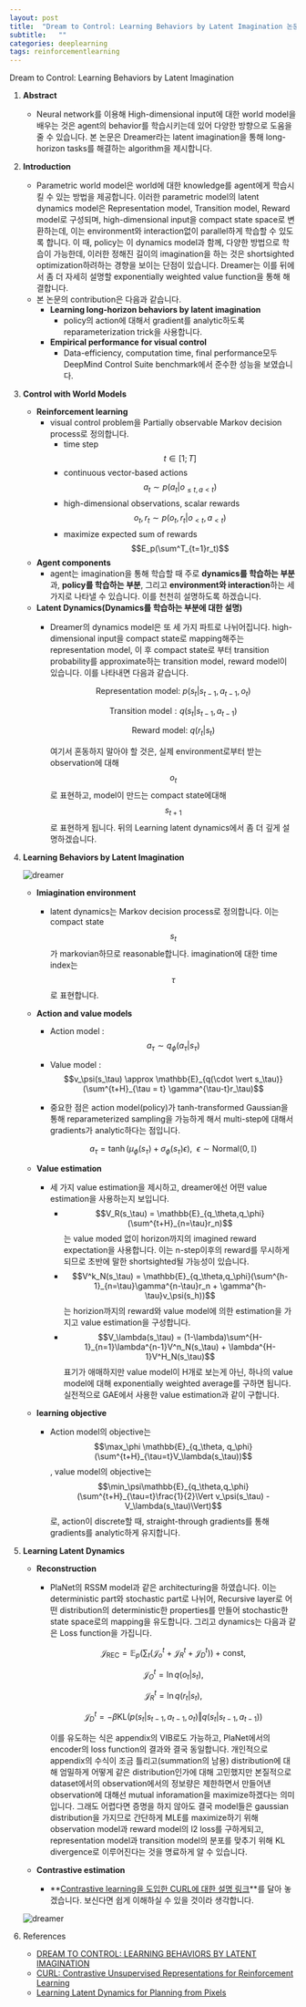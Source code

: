 ```yaml
---
layout: post
title:  "Dream to Control: Learning Behaviors by Latent Imagination 논문 리뷰 및 설명"
subtitle:   ""
categories: deeplearning
tags: reinforcementlearning
---
```


Dream to Control: Learning Behaviors by Latent Imagination

1. **Abstract**
    - Neural network를 이용해 High-dimensional input에 대한 world model을 배우는 것은 agent의 behavior를 학습시키는데 있어 다양한 방향으로 도움을 줄 수 있습니다. 본 논문은 Dreamer라는 latent imagination을 통해 long-horizon tasks를 해결하는 algorithm을 제시합니다.
2. **Introduction**
    - Parametric world model은 world에 대한 knowledge를 agent에게 학습시킬 수 있는 방법을 제공합니다. 이러한 parametric model의 latent dynamics model은 Representation model, Transition model, Reward model로 구성되며, high-dimensional input을 compact state space로 변환하는데, 이는 environment와 interaction없이 parallel하게 학습할 수 있도록 합니다. 이 때, policy는 이 dynamics model과 함께, 다양한 방법으로 학습이 가능한데, 이러한 정해진 길이의 imagination을 하는 것은 shortsighted optimization하려하는 경향을 보이는 단점이 있습니다. Dreamer는 이를 뒤에서 좀 더 자세히 설명할 exponentially weighted value function을 통해 해결합니다.
    - 본 논문의 contribution은 다음과 같습니다.
        - **Learning long-horizon behaviors by latent imagination**
            - policy의 action에 대해서 gradient를 analytic하도록 reparameterization trick을 사용합니다.
        - **Empirical performance for visual control**
            - Data-efficiency, computation time, final performance모두 DeepMind Control Suite benchmark에서 준수한 성능을 보였습니다.
3. **Control with World Models**
    - **Reinforcement learning**
        - visual control problem을 Partially observable Markov decision process로 정의합니다.
            - time step $$t \in [1;T]$$
            - continuous vector-based actions $$a_t \sim p(a_t \vert o_{\leq t, a < t})$$
            - high-dimensional observations, scalar rewards $$o_t,r_t \sim p(o_t,r_t \vert o_{<t},a_{<t})$$
            - maximize expected sum of rewards $$E_p(\sum^T_{t=1}r_t)$$
    - **Agent components**
        - agent는 imagination을 통해 학습할 때 주로 **dynamics를 학습하는 부분**과, **policy를 학습하는 부분**, 그리고 **environment와 interaction**하는 세 가지로 나타낼 수 있습니다. 이를 천천히 설명하도록 하겠습니다.
    - **Latent Dynamics(Dynamics를 학습하는 부분에 대한 설명)**
        - Dreamer의 dynamics model은 또 세 가지 파트로 나뉘어집니다. high-dimensional input을 compact state로 mapping해주는 representation model, 이 후 compact state로 부터 transition probability를 approximate하는 transition model, reward model이 있습니다. 이를 나타내면 다음과 같습니다.

            $$\mathrm{Representation \ model } : \ p(s_t \vert s_{t-1},a_{t-1},o_t) $$ 
            
            $$\mathrm{Transition \ model} : q(s_t \vert s_{t-1},a_{t-1}) $$ 
            
            $$\mathrm{Reward \ model} : \ q(r_t \vert s_t)$$

            여기서 혼동하지 말아야 할 것은, 실제 environment로부터 받는 observation에 대해 $$o_t$$로 표현하고, model이 만드는 compact state에대해 $$s_{t+1}$$로 표현하게 됩니다. 뒤의 Learning latent dynamics에서 좀 더 깊게 설명하겠습니다.

4. **Learning Behaviors by Latent Imagination**

    ![dreamer](/assets/img/dreamer_1.PNG)

    - **Imiagination environment**
        - latent dynamics는 Markov decision process로 정의합니다. 이는 compact state $$s_t$$가 markovian하므로 reasonable합니다. imagination에 대한 time index는 $$\tau$$로 표현합니다.
    - **Action and value models**
        - Action model : $$a_\tau \sim q_\phi(a_\tau \vert s_\tau)$$
        - Value model : $$v_\psi(s_\tau) \approx \mathbb{E}_{q(\cdot \vert s_\tau)}(\sum^{t+H}_{\tau = t} \gamma^{\tau-t}r_\tau)$$
        - 중요한 점은 action model(policy)가 tanh-transformed Gaussian을 통해 reparameterized sampling을 가능하게 해서 multi-step에 대해서 gradients가 analytic하다는 점입니다.

            $$a_\tau = \tanh(\mu_\phi(s_\tau)+\sigma_\phi(s_\tau)\epsilon),\ \ \epsilon \sim \mathrm{Normal}(0,\mathbb{I})$$

    - **Value estimation**
        - 세 가지 value estimation을 제시하고, dreamer에선 어떤 value estimation을 사용하는지 보입니다.
            - $$V_R(s_\tau) = \mathbb{E}_{q_\theta,q_\phi}(\sum^{t+H}_{n=\tau}r_n)$$ 는 value moded 없이 horizon까지의 imagined reward expectation을 사용합니다. 이는 n-step이후의 reward를 무시하게 되므로 초반에 말한 shortsighted될 가능성이 있습니다.
            - $$V^k_N(s_\tau) = \mathbb{E}_{q_\theta,q_\phi}(\sum^{h-1}_{n=\tau}\gamma^{n-\tau}r_n + \gamma^{h-\tau}v_\psi(s_h))$$는 horizion까지의 reward와 value model에 의한 estimation을 가지고 value estimation을 구성합니다.
            - $$V_\lambda(s_\tau) = (1-\lambda)\sum^{H-1}_{n=1}\lambda^{n-1}V^n_N(s_\tau) + \lambda^{H-1}V^H_N(s_\tau)$$ 표기가 애매하지만 value model이 H개로 보는게 아닌, 하나의 value model에 대해 exponentially weighted average를 구하면 됩니다. 실전적으로 GAE에서 사용한 value estimation과 같이 구합니다.
    - **learning objective**
        - Action model의 objective는 $$\max_\phi \mathbb{E}_{q_\theta, q_\phi}(\sum^{t+H}_{\tau=t}V_\lambda(s_\tau))$$, value model의 objective는 $$\min_\psi\mathbb{E}_{q_\theta,q_\phi}(\sum^{t+H}_{\tau=t}\frac{1}{2}\Vert v_\psi(s_\tau) - V_\lambda(s_\tau)\Vert)$$로, action이 discrete할 때, straight-through gradients를 통해 gradients를 analytic하게 유지합니다.
5. **Learning Latent Dynamics**
    - **Reconstruction**
        - PlaNet의 RSSM model과 같은 architecturing을 하였습니다. 이는 deterministic part와 stochastic part로 나뉘어, Recursive layer로 어떤 distribution의 deterministic한 properties를 만들어 stochastic한 state space로의 mapping을 유도합니다. 그리고 dynamics는 다음과 같은 Loss function을 가집니다. 

            $$\mathcal{J}_\mathrm{REC}= \mathbb{E}_p(\sum_t(\mathcal{J}^t_o+\mathcal{J}^t_R+\mathcal{J}^t_D))+\mathrm{const},$$
            
            $$\mathcal{J}^t_O=\ln q(o_t \vert s_t),$$
            
            $$\mathcal{J}^t_R = \ln q(r_t \vert s_t), $$
            
            $$\mathcal{J}^t_D = -\beta \mathrm{KL}(p(s_t \vert s_{t-1},a_{t-1},o_t) \Vert q(s_t \vert s_{t-1}, a_{t-1}))$$

           이를 유도하는 식은 appendix의 VIB로도 가능하고, PlaNet에서의 encoder의 loss function의 결과와 결국 동일합니다. 개인적으로 appendix의 수식이 조금 틀리고(summation의 남용) distribution에 대해 엄밀하게 어떻게 같은 distribution인가에 대해 고민했지만 본질적으로 dataset에서의 observation에서의 정보량은 제한하면서 만들어낸 observation에 대해선 mutual inforamation을 maximize하겠다는 의미입니다. 그래도 어렵다면 증명을 하지 않아도 결국 model들은 gaussian distribution을 가지므로 간단하게 MLE를 maximize하기 위해 observation model과 reward model의 l2 loss를 구하게되고, representation model과 transition model의 분포를 맞추기 위해 KL divergence로 이루어진다는 것을 명료하게 알 수 있습니다.
           
    - **Contrastive estimation**
        - **[Contrastive learning을 도입한 CURL에 대한 설명 링크](https://seolhokim.github.io/deeplearning/2021/07/14/curl/)**를 달아 놓겠습니다. 보신다면 쉽게 이해하실 수 있을 것이라 생각합니다.

    ![dreamer](/assets/img/dreamer_2.PNG)

6. References
    - [DREAM TO CONTROL: LEARNING BEHAVIORS BY LATENT IMAGINATION](https://arxiv.org/abs/1912.01603)
    - [CURL: Contrastive Unsupervised Representations for Reinforcement Learning](https://arxiv.org/abs/2004.04136)
    - [Learning Latent Dynamics for Planning from Pixels](https://arxiv.org/abs/1811.04551)
